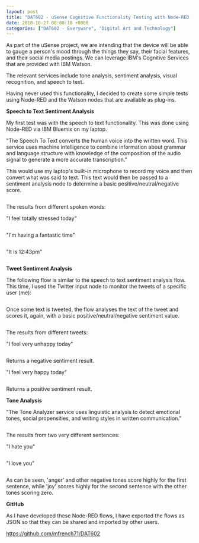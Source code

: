 ```yaml
---
layout: post
title: "DAT602 - uSense Cognitive Functionality Testing with Node-RED - Sentiment and Tone"
date: 2018-10-27 08:08:18 +0000
categories: ["DAT602 - Everyware", "Digital Art and Technology"]
---
```


As part of the uSense project, we are intending that the device will be able to gauge a person's mood through the things they say, their facial features, and their social media postings. We can leverage IBM's Cognitive Services that are provided with IBM Watson.

The relevant services include tone analysis, sentiment analysis, visual recognition, and speech to text.

Having never used this functionality, I decided to create some simple tests using Node-RED and the Watson nodes that are available as plug-ins.

**Speech to Text Sentiment Analysis**

My first test was with the speech to text functionality. This was done using Node-RED via IBM Bluemix on my laptop.

"The Speech To Text converts the human voice into the written word. This service uses machine intelligence to combine information about grammar and language structure with knowledge of the composition of the audio signal to generate a more accurate transcription."

This would use my laptop's built-in microphone to record my voice and then convert what was said to text. This text would then be passed to a sentiment analysis node to determine a basic positive/neutral/negative score.

<figure><a href="{{ site.baseurl }}/wp-content/uploads/2023/05/speech_to_text_node.png"><img src="https://www.circleseven.co.uk/wp-content/uploads/2023/05/speech_to_text_node.png" alt="" class="wp-image-966"/ loading="lazy"></a></figure>

The results from different spoken words:

"I feel totally stressed today"

<figure><a href="{{ site.baseurl }}/wp-content/uploads/2023/05/Screenshot-2018-10-27-at-12.42.45.png"><img src="https://www.circleseven.co.uk/wp-content/uploads/2023/05/Screenshot-2018-10-27-at-12.42.45.png" alt="" class="wp-image-967"/ loading="lazy"></a></figure>

"I'm having a fantastic time"

<figure><a href="{{ site.baseurl }}/wp-content/uploads/2023/05/Screenshot-2018-10-27-at-12.43.14.png"><img src="https://www.circleseven.co.uk/wp-content/uploads/2023/05/Screenshot-2018-10-27-at-12.43.14.png" alt="" class="wp-image-968"/ loading="lazy"></a></figure>

"It is 12:43pm"

<figure><a href="{{ site.baseurl }}/wp-content/uploads/2023/05/Screenshot-2018-10-27-at-12.44.13.png"><img src="https://www.circleseven.co.uk/wp-content/uploads/2023/05/Screenshot-2018-10-27-at-12.44.13.png" alt="" class="wp-image-969"/ loading="lazy"></a></figure>

**Tweet Sentiment Analysis**

The following flow is similar to the speech to text sentiment analysis flow. This time, I used the Twitter input node to monitor the tweets of a specific user (me):

<figure><a href="{{ site.baseurl }}/wp-content/uploads/2023/05/edit_twitter_input_node.png"><img src="https://www.circleseven.co.uk/wp-content/uploads/2023/05/edit_twitter_input_node.png" alt="" class="wp-image-970"/ loading="lazy"></a></figure>

Once some text is tweeted, the flow analyses the text of the tweet and scores it, again, with a basic positive/neutral/negative sentiment value.

<figure><img src="https://www.circleseven.co.uk/wp-content/uploads/2023/05/Screenshot-2018-10-26-at-13.19.54.png" alt="" class="wp-image-971"/ loading="lazy"></figure>

The results from different tweets:

"I feel very unhappy today"

<figure><a href="{{ site.baseurl }}/wp-content/uploads/2023/05/Screenshot-2018-10-26-at-15.44.41.png"><img src="https://www.circleseven.co.uk/wp-content/uploads/2023/05/Screenshot-2018-10-26-at-15.44.41.png" alt="" class="wp-image-972"/ loading="lazy"></a></figure>

Returns a negative sentiment result.

"I feel very happy today"

<figure><a href="{{ site.baseurl }}/wp-content/uploads/2023/05/Screenshot-2018-10-26-at-15.46.14.png"><img src="https://www.circleseven.co.uk/wp-content/uploads/2023/05/Screenshot-2018-10-26-at-15.46.14.png" alt="" class="wp-image-973"/ loading="lazy"></a></figure>

Returns a positive sentiment result.

**Tone Analysis**

"The Tone Analyzer service uses linguistic analysis to detect emotional tones, social propensities, and writing styles in written communication."

<figure><a href="{{ site.baseurl }}/wp-content/uploads/2023/05/Screenshot-2018-10-26-at-13.20.15.png"><img src="https://www.circleseven.co.uk/wp-content/uploads/2023/05/Screenshot-2018-10-26-at-13.20.15.png" alt="" class="wp-image-974"/ loading="lazy"></a></figure>

The results from two very different sentences:

"I hate you"

<figure><a href="{{ site.baseurl }}/wp-content/uploads/2023/05/Screenshot-2018-10-26-at-15.09.36.png"><img src="https://www.circleseven.co.uk/wp-content/uploads/2023/05/Screenshot-2018-10-26-at-15.09.36.png" alt="" class="wp-image-975"/ loading="lazy"></a></figure>

"I love you"

<figure><a href="{{ site.baseurl }}/wp-content/uploads/2023/05/Screenshot-2018-10-26-at-15.10.02.png"><img src="https://www.circleseven.co.uk/wp-content/uploads/2023/05/Screenshot-2018-10-26-at-15.10.02.png" alt="" class="wp-image-976"/ loading="lazy"></a></figure>

As can be seen, 'anger' and other negative tones score highly for the first sentence, while 'joy' scores highly for the second sentence with the other tones scoring zero.

**GitHub**

As I have developed these Node-RED flows, I have exported the flows as JSON so that they can be shared and imported by other users.

<p><a href="https://github.com/mfrench71/DAT602" target="_blank" rel="noreferrer noopener">https://github.com/mfrench71/DAT602</a></p>
